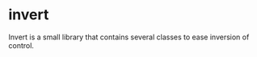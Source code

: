 invert
======

Invert is a small library that contains several classes to ease inversion of control.